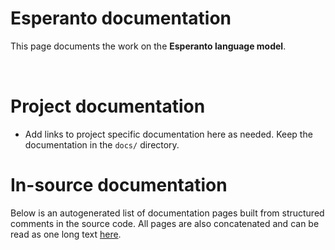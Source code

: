 # Esperanto documentation

This page documents the work on the **Esperanto language model**. 

<a href="https://giellalt.github.io/MaturityClassification.html"><img src="https://img.shields.io/badge/Maturity-Experiment-black.svg" height="15"/></a>
<a href="https://www.gnu.org/licenses/gpl-3.0"><img src="https://img.shields.io/badge/Lic-GPLv3-blue.svg" height="15"/></a>
<a href="https://github.com/giellalt/lang-epo/issues"><img src="https://img.shields.io/github/issues/giellalt/lang-epo" height="15"/></a>
<a href="https://github.com/giellalt/lang-epo/actions"><img src="https://github.com/giellalt/lang-epo/workflows/Speller%20CI+CD/badge.svg" height="15"/></a>

# Project documentation

* Add links to project specific documentation here as needed. Keep the documentation in the `docs/` directory.

# In-source documentation

Below is an autogenerated list of documentation pages built from structured comments in the source code. All pages are also concatenated and can be read as one long text [here](epo.md).
